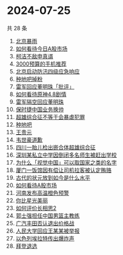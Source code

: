 # 2024-07-25

共 28 条

<!-- BEGIN -->
<!-- 最后更新时间 Thu Jul 25 2024 19:07:36 GMT+0800 (China Standard Time) -->

1. [北京暴雨](https://www.zhihu.com/search?q=北京暴雨)
1. [如何看待今日A股市场](https://www.zhihu.com/search?q=如何看待今日A股市场)
1. [柯洁不敌申真谞](https://www.zhihu.com/search?q=柯洁不敌申真谞)
1. [3000预算的手机推荐](https://www.zhihu.com/search?q=3000预算的手机推荐)
1. [北京启动防汛四级应急响应](https://www.zhihu.com/search?q=北京启动防汛四级应急响应)
1. [种地吧掉粉](https://www.zhihu.com/search?q=种地吧掉粉)
1. [雷军回应董明珠「批评」](https://www.zhihu.com/search?q=雷军回应董明珠「批评」)
1. [如何看待原神4.8剧情](https://www.zhihu.com/search?q=如何看待原神4.8剧情)
1. [雷军隔空回应董明珠](https://www.zhihu.com/search?q=雷军隔空回应董明珠)
1. [保时捷中国业务换帅](https://www.zhihu.com/search?q=保时捷中国业务换帅)
1. [超雄综合征不等于会暴虐犯罪](https://www.zhihu.com/search?q=超雄综合征不等于会暴虐犯罪)
1. [种地吧](https://www.zhihu.com/search?q=种地吧)
1. [王贵元](https://www.zhihu.com/search?q=王贵元)
1. [韦世豪道歉](https://www.zhihu.com/search?q=韦世豪道歉)
1. [四川一胎儿检出嵌合体超雄综合征](https://www.zhihu.com/search?q=四川一胎儿检出嵌合体超雄综合征)
1. [深圳某私立中学因倒闭多名师生被赶出学校](https://www.zhihu.com/search?q=深圳某私立中学因倒闭多名师生被赶出学校)
1. [为什么「视觉中国」可以取国家之类的名字](https://www.zhihu.com/search?q=为什么「视觉中国」可以取国家之类的名字)
1. [厦门一饭馆因有偿让司机拉客被认定贿赂](https://www.zhihu.com/search?q=厦门一饭馆因有偿让司机拉客被认定贿赂)
1. [古代的状元放到如今是什么水平](https://www.zhihu.com/search?q=古代的状元放到如今是什么水平)
1. [如何看待A股市场](https://www.zhihu.com/search?q=如何看待A股市场)
1. [河南发布高温橙色预警](https://www.zhihu.com/search?q=河南发布高温橙色预警)
1. [你比星光美丽](https://www.zhihu.com/search?q=你比星光美丽)
1. [如何评价长相思2](https://www.zhihu.com/search?q=如何评价长相思2)
1. [郭士强担任中国男篮主教练](https://www.zhihu.com/search?q=郭士强担任中国男篮主教练)
1. [广汽丰田否认退出价格战](https://www.zhihu.com/search?q=广汽丰田否认退出价格战)
1. [人民大学回应王某某被举报](https://www.zhihu.com/search?q=人民大学回应王某某被举报)
1. [以色列埃拉特传出爆炸声](https://www.zhihu.com/search?q=以色列埃拉特传出爆炸声)
1. [拜登退选](https://www.zhihu.com/search?q=拜登退选)

<!-- END -->
